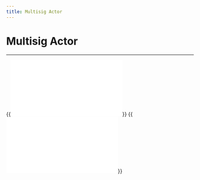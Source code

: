 ```yaml
---
title: Multisig Actor
---
```


# Multisig Actor
---

{{<embed src="/specs-actors/actors/builtin/multisig/multisig_actor.go" lang="go" >}}
{{<embed src="/specs-actors/actors/builtin/multisig/multisig_state.go" lang="go" >}}
